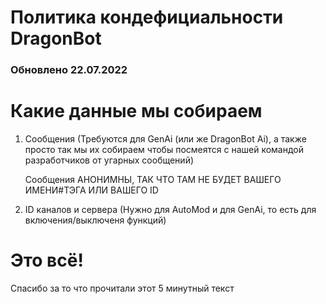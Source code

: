 # Политика кондефициальности DragonBot
### Обновлено 22.07.2022

# Какие данные мы собираем
1. Сообщения (Требуются для GenAi (или же DragonBot Ai), а также просто так мы их собираем чтобы посмеятся с нашей командой разработчиков от угарных сообщений)

   Сообщения АНОНИМНЫ, ТАК ЧТО ТАМ НЕ БУДЕТ ВАШЕГО ИМЕНИ#ТЭГА ИЛИ ВАШЕГО ID

2. ID каналов и сервера (Нужно для AutoMod и для GenAi, то есть для включения/выключеня функций)

# Это всё!
Спасибо за то что прочитали этот 5 минутный текст
